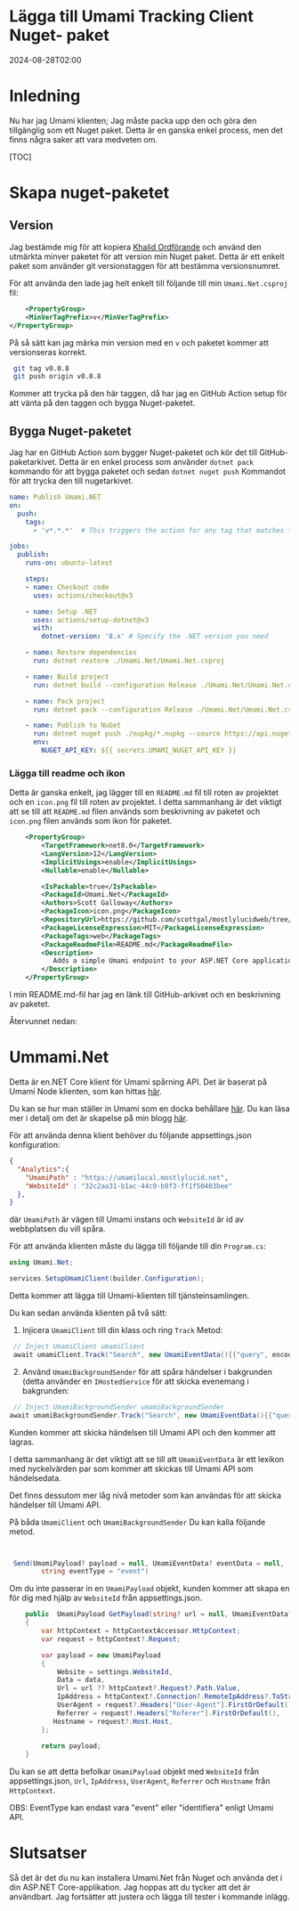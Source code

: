 # Lägga till Umami Tracking Client Nuget- paket

<!--category-- ASP.NET, Umami, Nuget -->
<datetime class="hidden">2024-08-28T02:00</datetime>

# Inledning

Nu har jag Umami klienten; Jag måste packa upp den och göra den tillgänglig som ett Nuget paket. Detta är en ganska enkel process, men det finns några saker att vara medveten om.

[TOC]

# Skapa nuget-paketet

## Version

Jag bestämde mig för att kopiera [Khalid Ordförande](https://khalidabuhakmeh.com/) och använd den utmärkta minver paketet för att version min Nuget paket. Detta är ett enkelt paket som använder git versionstaggen för att bestämma versionsnumret.

För att använda den lade jag helt enkelt till följande till min `Umami.Net.csproj` fil:

```xml
    <PropertyGroup>
    <MinVerTagPrefix>v</MinVerTagPrefix>
</PropertyGroup>
```

På så sätt kan jag märka min version med en `v` och paketet kommer att versionseras korrekt.

```bash
 git tag v0.0.8       
 git push origin v0.0.8

```

Kommer att trycka på den här taggen, då har jag en GitHub Action setup för att vänta på den taggen och bygga Nuget-paketet.

## Bygga Nuget-paketet

Jag har en GitHub Action som bygger Nuget-paketet och kör det till GitHub-paketarkivet. Detta är en enkel process som använder `dotnet pack` kommando för att bygga paketet och sedan `dotnet nuget push` Kommandot för att trycka den till nugetarkivet.

```yaml
name: Publish Umami.NET
on:
  push:
    tags:
      - 'v*.*.*'  # This triggers the action for any tag that matches the pattern v1.0.0, v2.1.3, etc.

jobs:
  publish:
    runs-on: ubuntu-latest

    steps:
    - name: Checkout code
      uses: actions/checkout@v3

    - name: Setup .NET
      uses: actions/setup-dotnet@v3
      with:
        dotnet-version: '8.x' # Specify the .NET version you need

    - name: Restore dependencies
      run: dotnet restore ./Umami.Net/Umami.Net.csproj

    - name: Build project
      run: dotnet build --configuration Release ./Umami.Net/Umami.Net.csproj --no-restore

    - name: Pack project
      run: dotnet pack --configuration Release ./Umami.Net/Umami.Net.csproj --no-build --output ./nupkg

    - name: Publish to NuGet
      run: dotnet nuget push ./nupkg/*.nupkg --source https://api.nuget.org/v3/index.json --api-key ${{ secrets.UMAMI_NUGET_API_KEY }}
      env:
        NUGET_API_KEY: ${{ secrets.UMAMI_NUGET_API_KEY }}
```

### Lägga till readme och ikon

Detta är ganska enkelt, jag lägger till en `README.md` fil till roten av projektet och en `icon.png` fil till roten av projektet. I detta sammanhang är det viktigt att se till att `README.md` filen används som beskrivning av paketet och `icon.png` filen används som ikon för paketet.

```xml
    <PropertyGroup>
        <TargetFramework>net8.0</TargetFramework>
        <LangVersion>12</LangVersion>
        <ImplicitUsings>enable</ImplicitUsings>
        <Nullable>enable</Nullable>

        <IsPackable>true</IsPackable>
        <PackageId>Umami.Net</PackageId>
        <Authors>Scott Galloway</Authors>
        <PackageIcon>icon.png</PackageIcon>
        <RepositoryUrl>https://github.com/scottgal/mostlylucidweb/tree/main/Umami.Net</RepositoryUrl>
        <PackageLicenseExpression>MIT</PackageLicenseExpression>
        <PackageTags>web</PackageTags>
        <PackageReadmeFile>README.md</PackageReadmeFile>
        <Description>
           Adds a simple Umami endpoint to your ASP.NET Core application.
        </Description>
    </PropertyGroup>
```

I min README.md-fil har jag en länk till GitHub-arkivet och en beskrivning av paketet.

Återvunnet nedan:

# Ummami.Net

Detta är en.NET Core klient för Umami spårning API.
Det är baserat på Umami Node klienten, som kan hittas [här](https://github.com/umami-software/node).

Du kan se hur man ställer in Umami som en docka behållare [här](https://www.mostlylucid.net/blog/usingumamiforlocalanalytics).
Du kan läsa mer i detalj om det är skapelse på min blogg [här](https://www.mostlylucid.net/blog/addingumamitrackingclientfollowup).

För att använda denna klient behöver du följande appsettings.json konfiguration:

```json
{
  "Analytics":{
    "UmamiPath" : "https://umamilocal.mostlylucid.net",
    "WebsiteId" : "32c2aa31-b1ac-44c0-b8f3-ff1f50403bee"
  },
}
```

där `UmamiPath` är vägen till Umami instans och `WebsiteId` är id av webbplatsen du vill spåra.

För att använda klienten måste du lägga till följande till din `Program.cs`:

```csharp
using Umami.Net;

services.SetupUmamiClient(builder.Configuration);
```

Detta kommer att lägga till Umami-klienten till tjänsteinsamlingen.

Du kan sedan använda klienten på två sätt:

1. Injicera `UmamiClient` till din klass och ring `Track` Metod:

```csharp
 // Inject UmamiClient umamiClient
 await umamiClient.Track("Search", new UmamiEventData(){{"query", encodedQuery}});
```

2. Använd `UmamiBackgroundSender` för att spåra händelser i bakgrunden (detta använder en `IHostedService` för att skicka evenemang i bakgrunden:

```csharp
 // Inject UmamiBackgroundSender umamiBackgroundSender
await umamiBackgroundSender.Track("Search", new UmamiEventData(){{"query", encodedQuery}});
```

Kunden kommer att skicka händelsen till Umami API och den kommer att lagras.

I detta sammanhang är det viktigt att se till att `UmamiEventData` är ett lexikon med nyckelvärden par som kommer att skickas till Umami API som händelsedata.

Det finns dessutom mer låg nivå metoder som kan användas för att skicka händelser till Umami API.

På båda `UmamiClient` och `UmamiBackgroundSender` Du kan kalla följande metod.

```csharp


 Send(UmamiPayload? payload = null, UmamiEventData? eventData = null,
        string eventType = "event")
```

Om du inte passerar in en `UmamiPayload` objekt, kunden kommer att skapa en för dig med hjälp av `WebsiteId` från appsettings.json.

```csharp
    public  UmamiPayload GetPayload(string? url = null, UmamiEventData? data = null)
    {
        var httpContext = httpContextAccessor.HttpContext;
        var request = httpContext?.Request;

        var payload = new UmamiPayload
        {
            Website = settings.WebsiteId,
            Data = data,
            Url = url ?? httpContext?.Request?.Path.Value,
            IpAddress = httpContext?.Connection?.RemoteIpAddress?.ToString(),
            UserAgent = request?.Headers["User-Agent"].FirstOrDefault(),
            Referrer = request?.Headers["Referer"].FirstOrDefault(),
           Hostname = request?.Host.Host,
        };
        
        return payload;
    }

```

Du kan se att detta befolkar `UmamiPayload` objekt med `WebsiteId` från appsettings.json, `Url`, `IpAddress`, `UserAgent`, `Referrer` och `Hostname` från `HttpContext`.

OBS: EventType kan endast vara "event" eller "identifiera" enligt Umami API.

# Slutsatser

Så det är det du nu kan installera Umami.Net från Nuget och använda det i din ASP.NET Core-applikation. Jag hoppas att du tycker att det är användbart. Jag fortsätter att justera och lägga till tester i kommande inlägg.